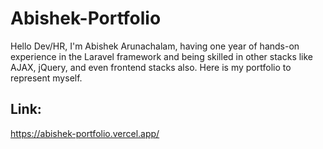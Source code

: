# Abishek-Portfolio
Hello Dev/HR,
I'm Abishek Arunachalam, having one year of hands-on experience in the Laravel framework and being skilled in other stacks like AJAX, jQuery, and even frontend stacks also. Here is my portfolio to represent myself.
## Link:
https://abishek-portfolio.vercel.app/
